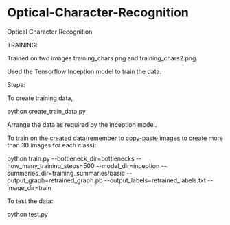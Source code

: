 # Optical-Character-Recognition
Optical Character Recognition

TRAINING: 

Trained on two images training_chars.png and training_chars2.png. 

Used the Tensorflow Inception model to train the data.

Steps:

To create training data, 

python create_train_data.py

Arrange the data as required by the inception model.

To train on the created data(remember to copy-paste images to create more than 30 images for each class):

python train.py --bottleneck_dir=bottlenecks --how_many_training_steps=500 --model_dir=inception --summaries_dir=training_summaries/basic --output_graph=retrained_graph.pb --output_labels=retrained_labels.txt --image_dir=train
  
To test the data: 

python test.py

